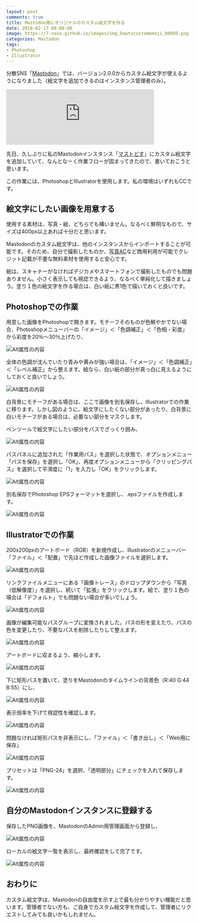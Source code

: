 ```yaml
---
layout: post
comments: true
title: Mastodon用にオリジナルのカスタム絵文字を作る
date: 2018-02-17 00:00:00
image: https://7-nana.github.io/images/img_howtocustomemoji_00009.png
categories: Mastodon
tags:
- Photoshop
- Illustrator
---
```


分散SNS「[Mastodon](https://joinmastodon.org/ "ソーシャルネットワーキングを、あなたの手の中に - Mastodonプロジェクト")」では、バージョン2.0.0からカスタム絵文字が使えるようになりました（絵文字を追加できるのはインスタンス管理者のみ）。

<iframe src="https://mastodos.com/@7_nana/99535641093246226/embed" class="mastodon-embed" style="max-width: 100%; border: 0" width="400"></iframe><script src="https://mastodos.com/embed.js" async="async"></script>

先日、久しぶりに私のMastodonインスタンス「[マストどす](https://mastodos.com/about "mastodos.com - マストどす")」にカスタム絵文字を追加していて、なんとなーく作業フローが固まってきたので、書いておこうと思います。

この作業には、PhotoshopとIllustratorを使用します。私の環境はいずれもCCです。

## 絵文字にしたい画像を用意する

使用する素材は、写真・絵、どちらでも構いません。なるべく鮮明なもので、サイズは400px以上あれば十分だと思います。

Mastodonのカスタム絵文字は、他のインスタンスからインポートすることが可能です。そのため、自分で撮影したものか、[写真AC](https://www.photo-ac.com/ "写真素材なら「写真AC」無料（フリー）ダウンロードOK")など商用利用が可能でクレジット記載が不要な無料素材を使用すると安心です。

絵は、スキャナーがなければデジカメやスマートフォンで撮影したものでも問題ありません。小さく表示しても視認できるよう、なるべく単純化して描きましょう。塗り１色の絵文字を作る場合は、白い紙に黒1色で描いておくと良いです。

## Photoshopでの作業

用意した画像をPhotoshopで開きます。モチーフそのものが色鮮やかでない場合、Photoshopメニューバーの「イメージ」＜「色調補正」＜「色相・彩度」から彩度を20％〜30％上げたり、

![Alt属性の内容](https://7-nana.github.io/images/img_howtocustomemoji_00002.png)

全体の色調が沈んでいたり青みや黄みが強い場合は、「イメージ」＜「色調補正」＜「レベル補正」から整えます。絵なら、白い紙の部分が真っ白に見えるようにしておくと良いでしょう。

![Alt属性の内容](https://7-nana.github.io/images/img_howtocustomemoji_00003.png)

白背景にモチーフがある場合は、ここで画像を別名保存し、Illustratorでの作業に移ります。しかし図のように、絵文字にしたくない部分があったり、白背景に白いモチーフがある場合は、必要ない部分をマスクします。

ペンツールで絵文字にしたい部分をパスでざっくり囲み、

![Alt属性の内容](https://7-nana.github.io/images/img_howtocustomemoji_00004.png)

パスパネルに追加された「作業用パス」を選択した状態で、オプションメニュー「パスを保存」を選択し「OK」、再度オプションメニューから「クリッピングパス」を選択して平滑度に「1」を入力し「OK」をクリックします。

![Alt属性の内容](https://7-nana.github.io/images/img_howtocustomemoji_00005.png)

別名保存でPhotoshop EPSフォーマットを選択し、.epsファイルを作成します。

![Alt属性の内容](https://7-nana.github.io/images/img_howtocustomemoji_00006.png)

## Illustratorでの作業

200x200pxのアートボード（RGB）を新規作成し、Illustratorのメニューバー「ファイル」＜「配置」で先ほど作成した画像ファイルを選択します。

![Alt属性の内容](https://7-nana.github.io/images/img_howtocustomemoji_00007.png)

リンクファイルメニューにある「画像トレース」のドロップダウンから「写真（低解像度）」を選択し、続いて「拡張」をクリックします。絵で、塗り１色の場合は「デフォルト」でも問題ない場合が多いでしょう。

![Alt属性の内容](https://7-nana.github.io/images/img_howtocustomemoji_00008.png)

画像が編集可能なパスグループに変換されました。パスの形を変えたり、パスの色を変更したり、不要なパスを削除したりして整えます。

![Alt属性の内容](https://7-nana.github.io/images/img_howtocustomemoji_00009.png)

アートボードに収まるよう、縮小します。

![Alt属性の内容](https://7-nana.github.io/images/img_howtocustomemoji_00010.png)

下に矩形パスを置いて、塗りをMastodonのタイムラインの背景色（R:40 G:44 B:55）にし、

![Alt属性の内容](https://7-nana.github.io/images/img_howtocustomemoji_00011.png)

表示倍率を下げて視認性を確認します。

![Alt属性の内容](https://7-nana.github.io/images/img_howtocustomemoji_00012.png)

問題なければ矩形パスを非表示にし、「ファイル」＜「書き出し」＜「Web用に保存」

![Alt属性の内容](https://7-nana.github.io/images/img_howtocustomemoji_00013.png)

プリセットは「PNG-24」を選択、「透明部分」にチェックを入れて保存します。

![Alt属性の内容](https://7-nana.github.io/images/img_howtocustomemoji_00014.png)

## 自分のMastodonインスタンスに登録する

保存したPNG画像を、MastodonのAdmin用管理画面から登録し、

![Alt属性の内容](https://7-nana.github.io/images/img_howtocustomemoji_00015.png)

ローカルの絵文字一覧を表示し、最終確認をして完了です。

![Alt属性の内容](https://7-nana.github.io/images/img_howtocustomemoji_00016.png)

## おわりに

カスタム絵文字は、Mastodonの自由度を示す上で最も分かりやすい機能だと思います。管理者でない方も、ご自身でカスタム絵文字を作成して、管理者にリクエストしてみても良いかもしれません。
